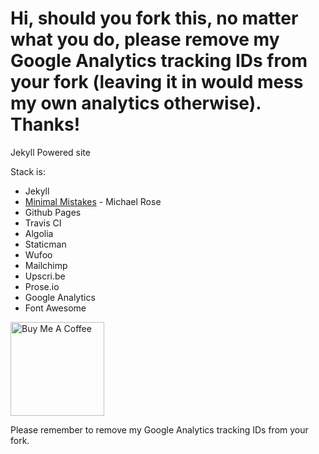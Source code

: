 
# **Hi, should you fork this, no matter what you do, please remove my Google Analytics tracking IDs from your fork (leaving it in would mess my own analytics otherwise). Thanks!**

Jekyll Powered site

Stack is:
- Jekyll
- [Minimal Mistakes](https://github.com/mmistakes/minimal-mistakes) - Michael Rose
- Github Pages
- Travis CI
- Algolia
- Staticman
- Wufoo
- Mailchimp
- Upscri.be
- Prose.io
- Google Analytics
- Font Awesome

<a href="https://www.buymeacoffee.com/experienceconomy" target="_blank"><img src="https://cdn.buymeacoffee.com/buttons/lato-blue.png" alt="Buy Me A Coffee" width=150rem ></a>

Please remember to remove my Google Analytics tracking IDs from your fork.
